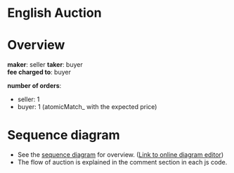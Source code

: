 English Auction
===============

# Overview

**maker**: seller 
**taker**: buyer  
**fee charged to**: buyer  

**number of orders**:  
- seller: 1
- buyer: 1 (atomicMatch_ with the expected price)


# Sequence diagram

- See the [sequence diagram](./DutchAuction.png) for overview. ([Link to online diagram editor](https://online.visual-paradigm.com/community/share/taureum-diagram-n9ebhlvip))
- The flow of auction is explained in the comment section in each js code.